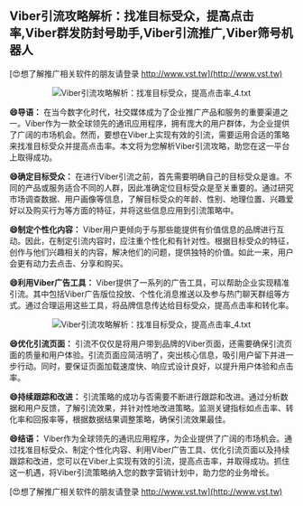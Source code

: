## **Viber引流攻略解析：找准目标受众，提高点击率,Viber群发防封号助手,Viber引流推广,Viber筛号机器人**

[😍想了解推广相关软件的朋友请登录 http://www.vst.tw](http://www.vst.tw)

 <center><img src="https://vst.tw/MP4/tuiguang/png/1.png" alt="Viber引流攻略解析：找准目标受众，提高点击率_4.txt"></center>

**😄导语：**
在当今数字化时代，社交媒体成为了企业推广产品和服务的重要渠道之一。Viber作为一款全球领先的通讯应用程序，拥有庞大的用户群体，为企业提供了广阔的市场机会。然而，要想在Viber上实现有效的引流，需要运用合适的策略来找准目标受众并提高点击率。本文将为您解析Viber引流攻略，助您在这一平台上取得成功。

**😄确定目标受众：**
在进行Viber引流之前，首先需要明确自己的目标受众是谁。不同的产品或服务适合不同的人群，因此准确定位目标受众是至关重要的。通过研究市场调查数据、用户画像等信息，了解目标受众的年龄、性别、地理位置、兴趣爱好以及购买行为等方面的特征，并将这些信息应用到引流策略中。

**😄制定个性化内容：**
Viber用户更倾向于与那些能提供有价值信息的品牌进行互动。因此，在制定引流内容时，应注重个性化和有针对性。根据目标受众的特征，创作与他们兴趣相关的内容，解决他们的问题，提供独特的价值。如此一来，用户会更有动力去点击、分享和购买。

**😄利用Viber广告工具：**
Viber提供了一系列的广告工具，可以帮助企业实现精准引流。其中包括Viber广告版位投放、个性化消息推送以及参与热门聊天群组等方式。通过合理运用这些工具，将品牌信息传达给目标受众，提高点击率和转化率。

 <center><img src="https://vst.tw/MP4/tuiguang/png/5.png" alt="Viber引流攻略解析：找准目标受众，提高点击率_4.txt"></center>

**😄优化引流页面：**
引流不仅仅是将用户带到品牌的Viber页面，还需要确保引流页面的质量和用户体验。引流页面应简洁明了，突出核心信息，吸引用户留下并进一步行动。同时，要保证页面加载速度快、响应式设计良好，以提升用户体验和点击率。

**😄持续跟踪和改进：**
引流策略的成功与否需要不断进行跟踪和改进。通过分析数据和用户反馈，了解引流效果，并针对性地改进策略。监测关键指标如点击率、转化率和回报率等，根据数据结果调整策略，确保引流效果最佳。

**😄结语：**
Viber作为全球领先的通讯应用程序，为企业提供了广阔的市场机会。通过找准目标受众、制定个性化内容、利用Viber广告工具、优化引流页面以及持续跟踪和改进，您可以在Viber上实现有效的引流，提高点击率，并取得成功。抓住这一机遇，将Viber引流策略纳入您的数字营销计划中，助力您的业务增长。

[😍想了解推广相关软件的朋友请登录 http://www.vst.tw](http://www.vst.tw)



